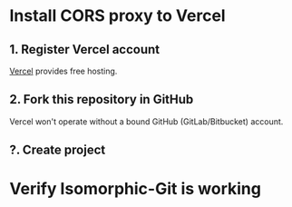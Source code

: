 # Install CORS proxy to Vercel

## 1. Register Vercel account

[Vercel][vercel] provides free hosting.

## 2. Fork this repository in GitHub

Vercel won't operate without a bound GitHub (GitLab/Bitbucket) account.

## ?. Create project

# Verify Isomorphic-Git is working

[vercel]: https://vercel.com

